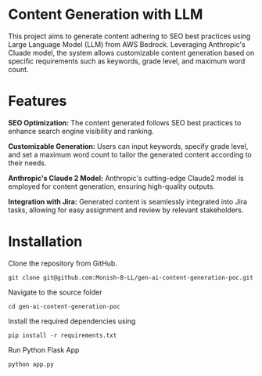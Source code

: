 # Content Generation with LLM
This project aims to generate content adhering to SEO best practices using Large Language Model (LLM) from AWS Bedrock. Leveraging Anthropic's Cluade model, the system allows customizable content generation based on specific requirements such as keywords, grade level, and maximum word count.

# Features

**SEO Optimization:** The content generated follows SEO best practices to enhance search engine visibility and ranking.

**Customizable Generation:** Users can input keywords, specify grade level, and set a maximum word count to tailor the generated content according to their needs.

**Anthropic's Claude 2 Model:** Anthropic's cutting-edge Claude2 model is employed for content generation, ensuring high-quality outputs.

**Integration with Jira:** Generated content is seamlessly integrated into Jira tasks, allowing for easy assignment and review by relevant stakeholders.


# Installation
Clone the repository from GitHub.

`git clone git@github.com:Monish-B-LL/gen-ai-content-generation-poc.git`

Navigate to the source folder

`cd gen-ai-content-generation-poc`

Install the required dependencies using 

`pip install -r requirements.txt`

Run Python Flask App 

`python app.py`